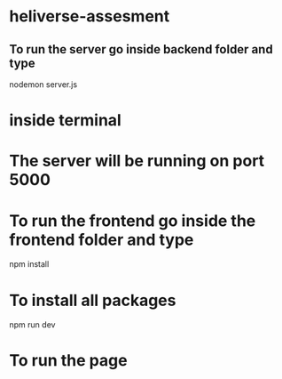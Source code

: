 # heliverse-assesment
## To run the server go inside backend folder and type 
nodemon server.js
# inside terminal
# The server will be running on port 5000

# To run the frontend go inside the frontend folder and type 
npm install
# To install all packages
npm run dev
# To run the page
